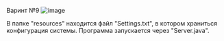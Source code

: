 Варинт №9
![image](https://github.com/MrGashik/APS/assets/92553251/7004413b-a3c8-4c6b-aec7-a5abf2a7e370)

В папке "resources\" находится файл "Settings.txt", в котором храниться конфигурация системы.
Программа запускается через "Server.java".
